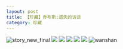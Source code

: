 ```yaml
---
layout: post
title: 【珍藏】乔布斯:遗失的访谈
category: 珍藏
---
```

![story_new_final](http://rbwl8nwm4.hd-bkt.clouddn.com/img/story_new_final_0322.png)
![](http://rc5p5sl4z.hd-bkt.clouddn.com/img/lost-interview-220508-4.png)
![](http://rc5p5sl4z.hd-bkt.clouddn.com/img/lost-interview-220508-5.png)
![](http://rc5p5sl4z.hd-bkt.clouddn.com/img/lost-interview-220508-1.png)
![](http://rc5p5sl4z.hd-bkt.clouddn.com/img/lost-interview-220508-2.png)
![](http://rc5p5sl4z.hd-bkt.clouddn.com/img/lost-interview-220508-3.png)
![wanshan](http://rbwl8nwm4.hd-bkt.clouddn.com/img/wanshan.png)
  




